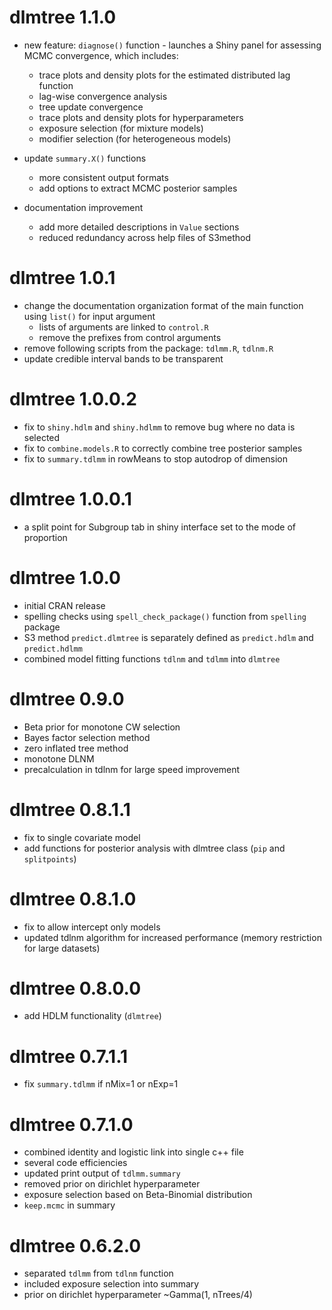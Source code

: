 # dlmtree 1.1.0
* new feature: `diagnose()` function - launches a Shiny panel for assessing MCMC convergence, which includes:
  * trace plots and density plots for the estimated distributed lag function
  * lag-wise convergence analysis
  * tree update convergence
  * trace plots and density plots for hyperparameters
  * exposure selection (for mixture models)
  * modifier selection (for heterogeneous models)

* update `summary.X()` functions
  * more consistent output formats
  * add options to extract MCMC posterior samples

* documentation improvement
  * add more detailed descriptions in `Value` sections
  * reduced redundancy across help files of S3method

# dlmtree 1.0.1
* change the documentation organization format of the main function using `list()` for input argument
  - lists of arguments are linked to `control.R`
  - remove the prefixes from control arguments
* remove following scripts from the package: `tdlmm.R`, `tdlnm.R`
* update credible interval bands to be transparent

# dlmtree 1.0.0.2
* fix to `shiny.hdlm` and `shiny.hdlmm` to remove bug where no data is selected
* fix to `combine.models.R` to correctly combine tree posterior samples
* fix to `summary.tdlmm` in rowMeans to stop autodrop of dimension

# dlmtree 1.0.0.1
* a split point for Subgroup tab in shiny interface set to the mode of proportion

# dlmtree 1.0.0
* initial CRAN release
* spelling checks using `spell_check_package()` function from `spelling` package
* S3 method `predict.dlmtree` is separately defined as `predict.hdlm` and `predict.hdlmm`
* combined model fitting functions `tdlnm` and `tdlmm` into `dlmtree`

# dlmtree 0.9.0
* Beta prior for monotone CW selection
* Bayes factor selection method
* zero inflated tree method
* monotone DLNM
* precalculation in tdlnm for large speed improvement

# dlmtree 0.8.1.1
* fix to single covariate model
* add functions for posterior analysis with dlmtree class (`pip` and `splitpoints`)

# dlmtree 0.8.1.0
* fix to allow intercept only models
* updated tdlnm algorithm for increased performance (memory restriction for large datasets)

# dlmtree 0.8.0.0
* add HDLM functionality (`dlmtree`)

# dlmtree 0.7.1.1
* fix `summary.tdlmm` if nMix=1 or nExp=1

# dlmtree 0.7.1.0
* combined identity and logistic link into single c++ file
* several code efficiencies
* updated print output of `tdlmm.summary`
* removed prior on dirichlet hyperparameter
* exposure selection based on Beta-Binomial distribution
* `keep.mcmc` in summary

# dlmtree 0.6.2.0
* separated `tdlmm` from `tdlnm` function
* included exposure selection into summary
* prior on dirichlet hyperparameter ~Gamma(1, nTrees/4)

